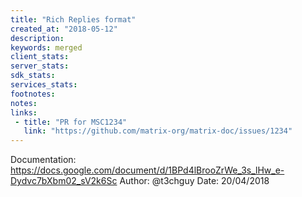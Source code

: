 ```yaml
---
title: "Rich Replies format"
created_at: "2018-05-12"
description:
keywords: merged
client_stats:
server_stats:
sdk_stats:
services_stats:
footnotes:
notes:
links:
 - title: "PR for MSC1234"
   link: "https://github.com/matrix-org/matrix-doc/issues/1234"
---
```

Documentation: https://docs.google.com/document/d/1BPd4lBrooZrWe_3s_lHw_e-Dydvc7bXbm02_sV2k6Sc
Author: @t3chguy
Date: 20/04/2018

